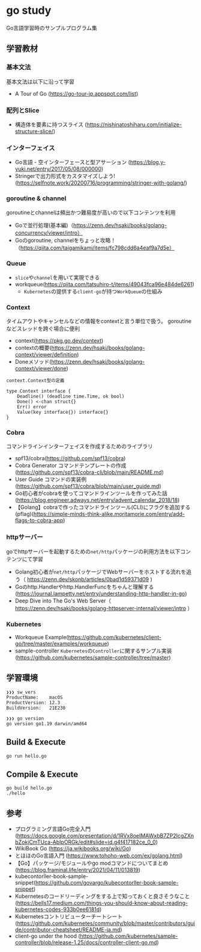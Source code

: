# go study
Go言語学習時のサンプルプログラム集

## 学習教材
### 基本文法
基本文法は以下に沿って学習

- A Tour of Go (https://go-tour-jp.appspot.com/list)

### 配列とSlice
- 構造体を要素に持つスライス (https://nishinatoshiharu.com/initialize-structure-slice/)

### インターフェイス
- Go言語 - 空インターフェースと型アサーション (https://blog.y-yuki.net/entry/2017/05/08/000000)
- Stringerで出力形式をカスタマイズしよう!(https://selfnote.work/20200716/programming/stringer-with-golang/)

### goroutine & channel
goroutineとchannelは頻出かつ難易度が高いので以下コンテンツを利用

- Goで並行処理(基本編)（https://zenn.dev/hsaki/books/golang-concurrency/viewer/intro）
- Goのgoroutine, channelをちょっと攻略！（https://qiita.com/taigamikami/items/fc798cdd6a4eaf9a7d5e）

### Queue
- `slice`や`channel`を用いて実現できる
- workqueue(https://qiita.com/tatsuhiro-t/items/49043fca96e484de6261)
  - `Kubernetes`の提供する`client-go`が持つ`WorkQueue`の仕組み

### Context
タイムアウトやキャンセルなどの情報をcontextと言う単位で扱う。
goroutineなどスレッドを跨ぐ場合に便利

- context(https://pkg.go.dev/context)
- contextの概要(https://zenn.dev/hsaki/books/golang-context/viewer/definition)
- Doneメソッド(https://zenn.dev/hsaki/books/golang-context/viewer/done)

`context.Context型の定義`
```
type Context interface {
    Deadline() (deadline time.Time, ok bool)
    Done() <-chan struct{}
    Err() error
    Value(key interface{}) interface{}
}
```

### Cobra
コマンドラインインターフェイスを作成するためのライブラリ

- spf13/cobra(https://github.com/spf13/cobra)
- Cobra Generator コマンドテンプレートの作成(https://github.com/spf13/cobra-cli/blob/main/README.md)
- User Guide コマンドの実装例(https://github.com/spf13/cobra/blob/main/user_guide.md)
- Go初心者がcobraを使ってコマンドラインツールを作ってみた話(https://blog.engineer.adways.net/entry/advent_calendar_2018/18)
- 【Golang】cobraで作ったコマンドラインツール(CLI)にフラグを追加する (pflag)(https://simple-minds-think-alike.moritamorie.com/entry/add-flags-to-cobra-app)

### httpサーバー
goでhttpサーバーを起動するための`net/http`パッケージの利用方法を以下コンテンツにて学習  

- Golang初心者が`net/http`パッケージでWebサーバーをホストする流れを追う（ https://zenn.dev/skonb/articles/0bad1d59371d09 )
- Goのhttp.Handlerやhttp.HandlerFuncをちゃんと理解する(https://journal.lampetty.net/entry/understanding-http-handler-in-go)
- Deep Dive into The Go's Web Server（ https://zenn.dev/hsaki/books/golang-httpserver-internal/viewer/intro ）

### Kubernetes
- Workqueue Example(https://github.com/kubernetes/client-go/tree/master/examples/workqueue)
- sample-controller `Kubernetes`の`Controller`に関するサンプル実装(https://github.com/kubernetes/sample-controller/tree/master)

## 学習環境

```
❯❯❯ sw_vers
ProductName:    macOS
ProductVersion: 12.3
BuildVersion:   21E230

❯❯❯ go version
go version go1.19 darwin/amd64
```

## Build & Execute

```
go run hello.go
```

## Compile & Execute

```
go build hello.go
./hello
```

## 参考
- プログラミング言語Go完全入門(https://docs.google.com/presentation/d/1RVx8oeIMAWxbB7ZP2IcgZXnbZokjCmTUca-AbIpORGk/edit#slide=id.g4f417182ce_0_0)
- WikiBook Go (https://ja.wikibooks.org/wiki/Go)
- とほほのGo言語入門 (https://www.tohoho-web.com/ex/golang.html)
- 【Go】パッケージ/モジュールやgo modコマンドについてまとめ (https://blog.framinal.life/entry/2021/04/11/013819)
- kubecontorller-book-sample-snippet(https://github.com/govargo/kubecontorller-book-sample-snippet)
- Kubernetesのコードリーディングをする上で知っておくと良さそうなこと(https://bells17.medium.com/things-you-should-know-about-reading-kubernetes-codes-933b0ee6181d)
- Kubernetesコントリビューターチートシート(https://github.com/kubernetes/community/blob/master/contributors/guide/contributor-cheatsheet/README-ja.md)
- client-go under the hood
(https://github.com/kubernetes/sample-controller/blob/release-1.25/docs/controller-client-go.md)